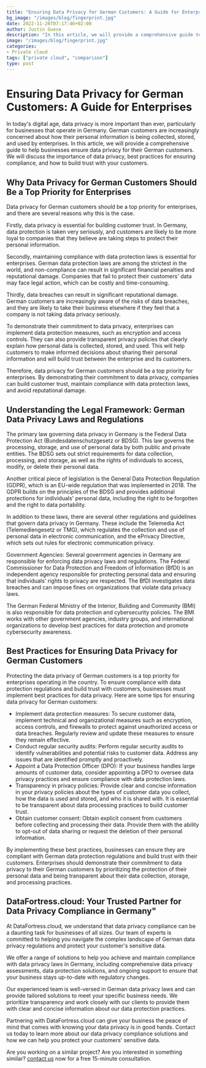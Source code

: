 ```yaml
---
title: "Ensuring Data Privacy for German Customers: A Guide for Enterprises"
bg_image: "/images/blog/fingerprint.jpg"
date: 2022-11-26T07:17:46+02:00
author: Justin Guese
description: "In this article, we will provide a comprehensive guide to help businesses ensure data privacy for their German customers. We will discuss the importance of data privacy, best practices for ensuring compliance, and how to build trust with your customers."
image: "/images/blog/fingerprint.jpg"
categories:
- Private cloud
tags: ["private cloud", "comparison"]
type: post
---
```


# Ensuring Data Privacy for German Customers: A Guide for Enterprises

In today's digital age, data privacy is more important than ever, particularly for businesses that operate in Germany. German customers are increasingly concerned about how their personal information is being collected, stored, and used by enterprises. In this article, we will provide a comprehensive guide to help businesses ensure data privacy for their German customers. We will discuss the importance of data privacy, best practices for ensuring compliance, and how to build trust with your customers.

## Why Data Privacy for German Customers Should Be a Top Priority for Enterprises

Data privacy for German customers should be a top priority for enterprises, and there are several reasons why this is the case. 

Firstly, data privacy is essential for building customer trust. In Germany, data protection is taken very seriously, and customers are likely to be more loyal to companies that they believe are taking steps to protect their personal information.

Secondly, maintaining compliance with data protection laws is essential for enterprises. German data protection laws are among the strictest in the world, and non-compliance can result in significant financial penalties and reputational damage. Companies that fail to protect their customers' data may face legal action, which can be costly and time-consuming.

Thirdly, data breaches can result in significant reputational damage. German customers are increasingly aware of the risks of data breaches, and they are likely to take their business elsewhere if they feel that a company is not taking data privacy seriously.

To demonstrate their commitment to data privacy, enterprises can implement data protection measures, such as encryption and access controls. They can also provide transparent privacy policies that clearly explain how personal data is collected, stored, and used. This will help customers to make informed decisions about sharing their personal information and will build trust between the enterprise and its customers.

Therefore, data privacy for German customers should be a top priority for enterprises. By demonstrating their commitment to data privacy, companies can build customer trust, maintain compliance with data protection laws, and avoid reputational damage.

## Understanding the Legal Framework: German Data Privacy Laws and Regulations

The primary law governing data privacy in Germany is the Federal Data Protection Act (Bundesdatenschutzgesetz or BDSG). This law governs the processing, storage, and use of personal data by both public and private entities. The BDSG sets out strict requirements for data collection, processing, and storage, as well as the rights of individuals to access, modify, or delete their personal data.

Another critical piece of legislation is the General Data Protection Regulation (GDPR), which is an EU-wide regulation that was implemented in 2018. The GDPR builds on the principles of the BDSG and provides additional protections for individuals' personal data, including the right to be forgotten and the right to data portability.

In addition to these laws, there are several other regulations and guidelines that govern data privacy in Germany. These include the Telemedia Act (Telemediengesetz or TMG), which regulates the collection and use of personal data in electronic communication, and the ePrivacy Directive, which sets out rules for electronic communication privacy.

Government Agencies:
Several government agencies in Germany are responsible for enforcing data privacy laws and regulations. The Federal Commissioner for Data Protection and Freedom of Information (BfDI) is an independent agency responsible for protecting personal data and ensuring that individuals' rights to privacy are respected. The BfDI investigates data breaches and can impose fines on organizations that violate data privacy laws.

The German Federal Ministry of the Interior, Building and Community (BMI) is also responsible for data protection and cybersecurity policies. The BMI works with other government agencies, industry groups, and international organizations to develop best practices for data protection and promote cybersecurity awareness.

## Best Practices for Ensuring Data Privacy for German Customers

Protecting the data privacy of German customers is a top priority for enterprises operating in the country. To ensure compliance with data protection regulations and build trust with customers, businesses must implement best practices for data privacy. Here are some tips for ensuring data privacy for German customers:

- Implement data protection measures: To secure customer data, implement technical and organizational measures such as encryption, access controls, and firewalls to protect against unauthorized access or data breaches. Regularly review and update these measures to ensure they remain effective.
- Conduct regular security audits: Perform regular security audits to identify vulnerabilities and potential risks to customer data. Address any issues that are identified promptly and proactively.
- Appoint a Data Protection Officer (DPO): If your business handles large amounts of customer data, consider appointing a DPO to oversee data privacy practices and ensure compliance with data protection laws.
- Transparency in privacy policies: Provide clear and concise information in your privacy policies about the types of customer data you collect, how the data is used and stored, and who it is shared with. It is essential to be transparent about data processing practices to build customer trust.
- Obtain customer consent: Obtain explicit consent from customers before collecting and processing their data. Provide them with the ability to opt-out of data sharing or request the deletion of their personal information.

By implementing these best practices, businesses can ensure they are compliant with German data protection regulations and build trust with their customers. Enterprises should demonstrate their commitment to data privacy to their German customers by prioritizing the protection of their personal data and being transparent about their data collection, storage, and processing practices.

## DataFortress.cloud: Your Trusted Partner for Data Privacy Compliance in Germany"

At DataFortress.cloud, we understand that data privacy compliance can be a daunting task for businesses of all sizes. Our team of experts is committed to helping you navigate the complex landscape of German data privacy regulations and protect your customer's sensitive data.

We offer a range of solutions to help you achieve and maintain compliance with data privacy laws in Germany, including comprehensive data privacy assessments, data protection solutions, and ongoing support to ensure that your business stays up-to-date with regulatory changes.

Our experienced team is well-versed in German data privacy laws and can provide tailored solutions to meet your specific business needs. We prioritize transparency and work closely with our clients to provide them with clear and concise information about our data protection practices.

Partnering with DataFortress.cloud can give your business the peace of mind that comes with knowing your data privacy is in good hands. Contact us today to learn more about our data privacy compliance solutions and how we can help you protect your customers' sensitive data.



Are you working on a similar project? Are you interested in something similar? [contact us](/contact) now for a free 15-minute consultation.